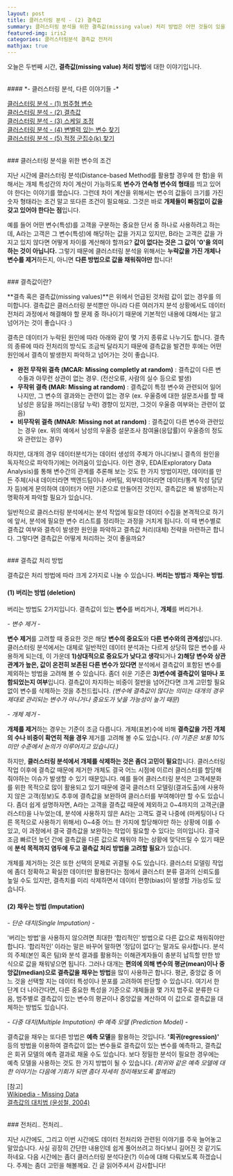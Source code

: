 ```yaml
---
layout: post
title: 클러스터링 분석 - (2) 결측값
summary: 클러스터링 분석을 위한 결측값(missing value) 처리 방법은 어떤 것들이 있을까요?
featured-img: iris2
categories: 클러스터링분석 결측값 전처리
mathjax: true
---
```


오늘은 두번째 시간, **결측값(missing value) 처리 방법**에 대한 이야기입니다.

<br>
#### *- 클러스터링 분석, 다른 이야기들 -*

[1]:https://hweejin-lim.github.io/%ED%81%B4%EB%9F%AC%EC%8A%A4%ED%84%B0%EB%A7%81-%EB%B6%84%EC%84%9D-(1)-%EB%B2%94%EC%A3%BC%ED%98%95-%EB%B3%80%EC%88%98/
[2]:https://hweejin-lim.github.io/%ED%81%B4%EB%9F%AC%EC%8A%A4%ED%84%B0%EB%A7%81-%EB%B6%84%EC%84%9D-(2)-%EA%B2%B0%EC%B8%A1%EA%B0%92/
[3]:https://hweejin-lim.github.io/%ED%81%B4%EB%9F%AC%EC%8A%A4%ED%84%B0%EB%A7%81-%EB%B6%84%EC%84%9D-(3)-%EC%8A%A4%EC%BC%80%EC%9D%BC-%EC%A1%B0%EC%A0%95/
[4]:https://hweejin-lim.github.io/%ED%81%B4%EB%9F%AC%EC%8A%A4%ED%84%B0%EB%A7%81-%EB%B6%84%EC%84%9D-(4)-%EB%B3%80%EB%B3%84%EB%A0%A5-%EC%9E%88%EB%8A%94-%EB%B3%80%EC%88%98-%EC%B0%BE%EA%B8%B0/
[5]:https://hweejin-lim.github.io/%ED%81%B4%EB%9F%AC%EC%8A%A4%ED%84%B0%EB%A7%81-%EB%B6%84%EC%84%9D-(5)-%EC%A0%81%EC%A0%95-%EA%B5%B0%EC%A7%91%EC%88%98(k)-%EC%B0%BE%EA%B8%B0/
[클러스터링 분석 - (1) 범주형 변수][1]    
[클러스터링 분석 - (2) 결측값][2]    
[클러스터링 분석 - (3) 스케일 조정][3]    
[클러스터링 분석 - (4) 변별력 있는 변수 찾기][4]    
[클러스터링 분석 - (5) 적정 군집수(k) 찾기][5]      


<br>
### 클러스터링 분석을 위한 변수의 조건

지난 시간에 클러스터링 분석(Distance-based Method를 활용할 경우에 한 함)을 위해서는 개체 특성간의 차이 계산이 가능하도록 **변수가 연속형 변수의 형태**를 띄고 있어야 한다는 이야기를 했습니다. 그런데 차이 계산을 위해서는 변수의 값들이 크기를 가진 숫자 형태라는 조건 말고 또다른 조건이 필요해요. 그것은 바로 **개체들이 빠짐없이 값을 갖고 있어야 한다는 점**입니다. 

예를 들어 어떤 변수(특성)를 고객을 구분하는 중요한 단서 중 하나로 사용하려고 하는데, A라는 고객은 그 변수(특성)에 해당하는 값을 가지고 있지만, B라는 고객은 값을 가지고 있지 않다면 어떻게 차이를 계산해야 할까요? **값이 없다는 것은 그 값이 '0'을 의미하는 것이 아닙니다.** 그렇기 때문에 클러스터링 분석을 위해서는 **누락값을 가진 개체나 변수를 제거**하든지, 아니면 **다른 방법으로 값을 채워줘야만** 합니다!


<br>
### 결측값이란?

**결측 혹은 결측값(missing values)**은 위에서 언급된 것처럼 값이 없는 경우를 의미합니다. 결측값은 클러스터링 분석뿐만 아니라 다른 여러가지 분석 상황에서도 데이터전처리 과정에서 해결해야 할 문제 중 하나이기 때문에 기본적인 내용에 대해서는 알고 넘어가는 것이 좋습니다 :)

결측은 데이터가 누락된 원인에 따라 아래와 같이 몇 가지 종류로 나누기도 합니다. 결측의 종류에 따라 전처리의 방식도 조금씩 달라지기 때문에 결측값을 발견한 후에는 어떤 원인에서 결측이 발생한지 파악하고 넘어가는 것이 좋습니다. 

- **완전 무작위 결측 (MCAR: Missing completly at random)** : 결측값이 다른 변수들과 아무런 상관이 없는 경우. (전산오류, 사람의 실수 등으로 발생)
- **무작위 결측 (MAR: Missing at random)** : 결측값이 특정 변수와 관련되어 일어나지만, 그 변수의 결과와는 관련이 없는 경우 (ex. 우울증에 대한 설문조사를 할 때 남성은 응답을 꺼리는(응답 누락) 경향이 있지만, 그것이 우울증 여부와는 관련이 없음)
- **비무작위 결측 (MNAR: Missing not at random)** : 결측값이 다른 변수와 관련있는 경우 (ex. 위의 예에서 남성의 우울증 설문조사 참여율(응답률)이 우울증의 정도와 관련있는 경우)

하지만, 대개의 경우 데이터분석가는 데이터 생성의 주체가 아니다보니 결측의 원인을 독자적으로 파악하기에는 어려움이 있습니다. 이런 경우, EDA(Exploratory Data Analysis)를 통해 변수간의 관계를 추론해 보는 것도 한 가지 방법이지만, 데이터를 만든 주체(사내 데이터라면 백엔드팀이나 서버팀, 외부데이터라면 데이터/통계 작성 담당자 등)에게 문의하여 데이터가 어떤 기준으로 만들어진 것인지, 결측값은 왜 발생하는지 명확하게 파악할 필요가 있습니다.

일반적으로 클러스터링 분석에서는 분석 작업에 필요한 데이터 수집을 본격적으로 하기에 앞서, 분석에 필요한 변수 리스트를 정리하는 과정을 거치게 됩니다. 이 때 변수별로 결측값 여부와 결측이 발생한 원인을 파악하고 결측값 처리(대체) 전략을 마련하곤 합니다. 그렇다면 결측값은 어떻게 처리하는 것이 좋을까요?


<br>
### 결측값 처리 방법

결측값은 처리 방법에 따라 크게 2가지로 나눌 수 있습니다. **버리는 방법**과 **채우는 방법**. 

#### (1) 버리는 방법 (deletion)

버리는 방법도 2가지입니다. 결측값이 있는 **변수**를 버리거나, **개체**를 버리거나. 

*- 변수 제거 -*

**변수 제거**를 고려할 때 중요한 것은 해당 **변수의 중요도**와 **다른 변수와의 관계성**입니다. 클러스터링 분석에서는 대체로 일반적인 데이터 분석과는 다르게 상당히 많은 변수를 사용하게 되는데, 이 가운데 **1)상대적으로 중요도가 낮다고 생각**되거나 **2)해당 변수와 상관관계가 높은, 값이 온전히 보존된 다른 변수가 있다면** 분석에서 결측값이 포함된 변수를 제외하는 방법을 고려해 볼 수 있습니다. 좀더 쉬운 기준은 **3)변수에 결측값이 얼마나 포함되었는지 여부**입니다. 결측값이 차지하는 비중이 절반을 넘어간다면 크게 고민할 필요없이 변수를 삭제하는 것을 추천드립니다. *(변수에 결측값이 많다는 의미는 대개의 경우 제대로 관리되는 변수가 아니거나 중요도가 낮을 가능성이 높기 때문)*

*- 개체 제거 -*

**개체를 제거**하는 경우는 기준이 조금 다릅니다. 개체(표본)수에 비해 **결측값을 가진 개체의 수나 비중이 확연히 적을 경우** 제거를 고려해 볼 수도 있습니다. *(이 기준은 보통 10% 미만 수준에서 논의가 이루어지고 있습니다.)* 

하지만, **클러스터링 분석에서 개체를 삭제하는 것은 좀더 고민이 필요**합니다. 클러스터링 작업 이후에 결측값 때문에 제거한 개체도 결국 어느 시점에 이르러 클러스터를 할당해줘야하는 이슈가 발생할 수 있기 때문입니다. 예를 들어 클러스터링 분석은 고객세분화를 위한 목적으로 많이 활용되고 있기 때문에 결국 클러스터 모델링(결과도출)에 사용하지 않은 고객(정보)도 추후에 결측값을 보완하여 클러스터를 부여해야만 할 수도 있습니다. 좀더 쉽게 설명하자면, A라는 고객을 결측값 때문에 제외하고 0~4까지의 고객군(클러스터)을 나누었는데, 분석에 사용하지 않은 A라는 고객도 결국 나중에 (마케팅이나 다른 목적으로 사용하기 위해서) 0~4중 어느 한 가지에 할당해야만 하는 상황에 이를 수 있고, 이 과정에서 결국 결측값을 보완하는 작업이 필요할 수 있다는 의미입니다. 결국 조금 빠르던 늦던 간에 결측값을 다른 값으로 채워야 하는 상황에 맞닥뜨릴 수 있기 때문에 **분석 목적까지 염두에 두고 결측값 처리 방법을 고려할 필요**가 있습니다.

개체를 제거하는 것은 또한 선택의 문제로 귀결될 수도 있습니다. 클러스터 모델링 작업에 좀더 정확하고 확실한 데이터만 활용한다는 점에서 클러스터 분류 결과의 신뢰도를 높일 수도 있지만, 결측치를 미리 삭제하면서 데이터 편향(bias)이 발생할 가능성도 있습니다. 


#### (2) 채우는 방법 (Imputation)

*- 단순 대치(Single Imputation) -*

'버리는 방법'을 사용하지 않으려면 최대한 ‘합리적인’ 방법으로 다른 값으로 채워줘야만 합니다. ‘합리적인’ 이라는 말은 바꾸어 말하면 ‘정답이 없다’는 말과도 유사합니다. 분석의 주체(본인 혹은 팀)와 분석 결과를 활용하는 이해관계자들이 충분히 납득할 만한 방식으로 값을 채워넣으면 됩니다. 그러나 대개는 **편의에 의해 변수의 평균(mean)이나 중앙값(median)으로 결측값을 채우는 방법**을 많이 사용하곤 합니다. 평균, 중앙값 중 어느 것을 선택할 지는 데이터 특성이나 분포를 고려하여 판단할 수 있습니다. 여기서 한 단계 더 나아간다면, 다른 중요한 특성을 기준으로 개체들을 몇 가지 범주로 분류한 다음, 범주별로 결측값이 있는 변수의 평균이나 중앙값을 계산하여 이 값으로 결측값을 대체하는 방법도 있습니다. 

*- 다중 대치(Multiple Imputation) 中 예측 모델 (Prediction Model) -*

결측값을 채우는 또다른 방법은 **예측 모델**을 활용하는 것입니다. **'회귀(regression)'** 등의 방법을 이용하여 결측값이 없는 변수들로 결측값이 있는 변수를 예측하고, 결측값은 회귀 모델의 예측 결과로 채울 수도 있습니다. 보다 정밀한 분석이 필요한 경우에는 예측 모델을 사용하는 것도 한 가지 방법이 될 수 있습니다. *(회귀와 같은 예측 모델에 대한 이야기는 다음에 기회가 되면 좀더 자세히 정리해보도록 할께요!)* 

[참고]  
[Wikipedia - Missing Data](https://en.wikipedia.org/wiki/Missing_data)  
[결측값의 대치법 (윤성철, 2004)](https://www.jpmph.org/upload/pdf/jpmph-37-3-209.pdf)  


<br>
### 전처리.. 전처리..

지난 시간에도, 그리고 이번 시간에도 데이터 전처리와 관련된 이야기를 주욱 늘어놓고 말았습니다. 사실 굉장히 간단한 내용인데 쉽게 풀어쓰려고 하다보니 길어진 것 같기도 하네요. 다음 시간에는 좀더 클러스터링 분석다운(?) 이슈에 대해 다뤄보도록 하겠습니다. 주제는 좀더 고민을 해볼께요. 긴 글 읽어주셔서 감사합니다!














